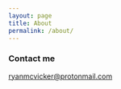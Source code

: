 ```yaml
---
layout: page
title: About
permalink: /about/
---
```



### Contact me

[ryanmcvicker@protonmail.com](mailto:ryanmcvicker@protonmail.com)
